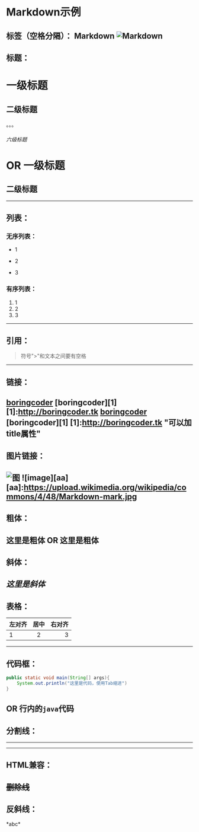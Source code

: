 # Markdown示例

标签（空格分隔）： Markdown
![Markdown](https://upload.wikimedia.org/wikipedia/commons/4/48/Markdown-mark.svg)
---
## 标题：
# 一级标题
## 二级标题
。。。
###### 六级标题
**OR**
一级标题
===
二级标题
---
---
## 列表：
### 无序列表：
- 1
+ 2
* 3
### 有序列表：
1. 1
2. 2
3. 3
---
## 引用：
> 符号">"和文本之间要有空格
---
## 链接：
[boringcoder](http://boringcoder.tk)
[boringcoder][1]
[1]:http://boringcoder.tk
[boringcoder](http://boringcoder.tk "可以加title属性")
[boringcoder][1]
[1]:http://boringcoder.tk "可以加title属性"
---
## 图片链接：
![图](https://upload.wikimedia.org/wikipedia/commons/4/48/Markdown-mark.svg "同义可以加title属性")
![image][aa]
[aa]:https://upload.wikimedia.org/wikipedia/commons/4/48/Markdown-mark.jpg
---
## 粗体：
**这里是粗体**
**OR**
__这里是粗体__
---
## 斜体：
*这里是斜体*
---
## 表格：
左对齐|居中|右对齐
---|:---:|---:
1|2|3
---
## 代码框：
```java
public static void main(String[] args){
    System.out.println("这里是代码，使用Tab缩进")
}
```
**OR**
行内的`java`代码
---
## 分割线：
***
---
## HTML兼容：
<del>删除线</del>
---
## 反斜线：
\*abc\*





